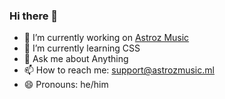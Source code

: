 ### Hi there 👋




- 🔭 I’m currently working on [Astroz Music](https://invite.astrozmusic.ml)
- 🌱 I’m currently learning CSS
- 💬 Ask me about Anything
- 📫 How to reach me: support@astrozmusic.ml
- 😄 Pronouns: he/him

